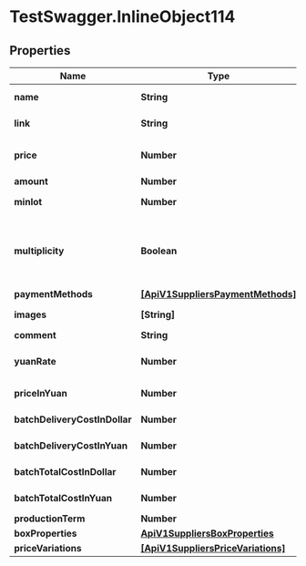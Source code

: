 # TestSwagger.InlineObject114

## Properties

Name | Type | Description | Notes
------------ | ------------- | ------------- | -------------
**name** | **String** | Название поставщика. | 
**link** | **String** | Ссылка на поставщика. | 
**price** | **Number** | Цена за еденицу, dollar | 
**amount** | **Number** | кол-во | 
**minlot** | **Number** | Минимальный лот. | 
**multiplicity** | **Boolean** | Имеет ли обязательный делитель на кол-во в заказе поставщик | [optional] 
**paymentMethods** | [**[ApiV1SuppliersPaymentMethods]**](ApiV1SuppliersPaymentMethods.md) |  | [optional] 
**images** | **[String]** | Массив картинок. | [optional] 
**comment** | **String** | Комментарий | 
**yuanRate** | **Number** | Курс доллара к юаню поставщика.  | [optional] 
**priceInYuan** | **Number** | Цена за еденицу, yuan | [optional] 
**batchDeliveryCostInDollar** | **Number** | Доставка партии, dollar | 
**batchDeliveryCostInYuan** | **Number** | Доставка партии, yuan | [optional] 
**batchTotalCostInDollar** | **Number** | Цена партии, dollar | [optional] 
**batchTotalCostInYuan** | **Number** | Цена партии, yuan | [optional] 
**productionTerm** | **Number** |  | [optional] 
**boxProperties** | [**ApiV1SuppliersBoxProperties**](ApiV1SuppliersBoxProperties.md) |  | [optional] 
**priceVariations** | [**[ApiV1SuppliersPriceVariations]**](ApiV1SuppliersPriceVariations.md) |  | [optional] 


